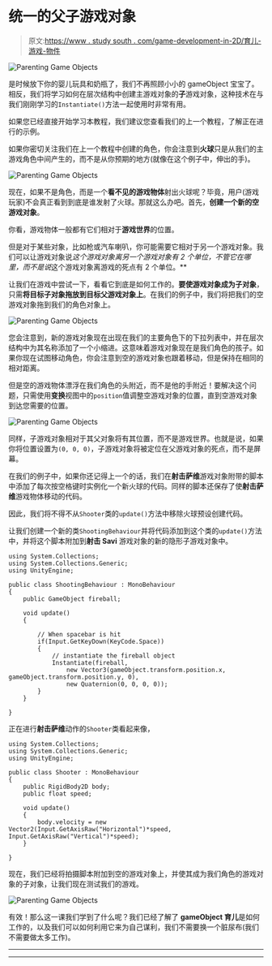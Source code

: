 # 统一的父子游戏对象

> 原文:[https://www . study south . com/game-development-in-2D/育儿-游戏-物件](https://www.studytonight.com/game-development-in-2D/parenting-game-objects)

![Parenting Game Objects](../Images/295359b1ed5c73b871e8b83037570c7f.png)

是时候放下你的婴儿玩具和奶瓶了，我们不再照顾小小的 gameObject 宝宝了。相反，我们将学习如何在层次结构中创建主游戏对象的**子**游戏对象，这种技术在与我们刚刚学习的`Instantiate()`方法一起使用时非常有用。

如果您已经直接开始学习本教程，我们建议您查看我们的上一个教程，了解正在进行的示例。

如果你密切关注我们在上一个教程中创建的角色，你会注意到**火球**只是从我们的主游戏角色中间产生的，而不是从你预期的地方(就像在这个例子中，伸出的手)。

![Parenting Game Objects](../Images/1f09c480d8ce6431ecf8e561aea15f71.png)

现在，如果不是角色，而是一个**看不见的游戏物体**射出火球呢？毕竟，用户(游戏玩家)不会真正看到到底是谁发射了火球。那就这么办吧。首先，**创建一个新的空游戏对象**。

你看，游戏物体一般都有它们相对于**游戏世界**的位置。

但是对于某些对象，比如枪或汽车喇叭，你可能需要它相对于另一个游戏对象。我们可以让游戏对象说*这个游戏对象离另一个游戏对象有 2 个单位，不管它在哪里，而不是说*这个游戏对象离游戏的死点有 2 个单位。**

让我们在游戏中尝试一下，看看它到底是如何工作的。**要使游戏对象成为子对象**，只需**将目标子对象拖放到目标父游戏对象上**。在我们的例子中，我们将把我们的空游戏对象拖到我们的角色对象上。

![Parenting Game Objects](../Images/da669284e600f8de0d835a53a6c7b582.png)

您会注意到，新的游戏对象现在出现在我们的主要角色下的下拉列表中，并在层次结构中为其名称添加了一个小缩进。这意味着游戏对象现在是我们角色的孩子。如果你现在试图移动角色，你会注意到空的游戏对象也跟着移动，但是保持在相同的相对距离。

但是空的游戏物体漂浮在我们角色的头附近，而不是他的手附近！要解决这个问题，只需使用**变换**视图中的`position`值调整空游戏对象的位置，直到空游戏对象到达您需要的位置。

![Parenting Game Objects](../Images/4cf56972f92e95967e32db8b229f9153.png)

同样，子游戏对象相对于其父对象将有其位置，而不是游戏世界。也就是说，如果你将位置设置为`(0, 0, 0)`，子游戏对象将被定位在父游戏对象的死点，而不是屏幕。

在我们的例子中，如果你还记得上一个的话，我们在**射击萨维**游戏对象附带的脚本中添加了每次按空格键时实例化一个新火球的代码。同样的脚本还保存了使**射击萨维**游戏物体移动的代码。

因此，我们将不得不从`Shooter`类的`update()`方法中移除火球预设创建代码。

让我们创建一个新的类`ShootingBehaviour`并将代码添加到这个类的`update()`方法中，并将这个脚本附加到**射击 Savi** 游戏对象的新的隐形子游戏对象中。

```
using System.Collections;
using System.Collections.Generic;
using UnityEngine;

public class ShootingBehaviour : MonoBehaviour
{
    public GameObject fireball;

    void update() 
    {

        // When spacebar is hit
        if(Input.GetKeyDown(KeyCode.Space))
        {
            // instantiate the fireball object
            Instantiate(fireball,
                new Vector3(gameObject.transform.position.x, gameObject.transform.position.y, 0),
                new Quaternion(0, 0, 0, 0));
        }
    }

}
```

正在进行**射击萨维**动作的`Shooter`类看起来像，

```
using System.Collections;
using System.Collections.Generic;
using UnityEngine;

public class Shooter : MonoBehaviour
{
    public RigidBody2D body;
    public float speed;

    void update() 
    {
        body.velocity = new Vector2(Input.GetAxisRaw("Horizontal")*speed, Input.GetAxisRaw("Vertical")*speed);
    }

}
```

现在，我们已经将拍摄脚本附加到空的游戏对象上，并使其成为我们角色的游戏对象的子对象，让我们现在测试我们的游戏。

![Parenting Game Objects](../Images/ebfc588f4e200e3944272ef454f27136.png)

有效！那么这一课我们学到了什么呢？我们已经了解了 **gameObject 育儿**是如何工作的，以及我们可以如何利用它来为自己谋利，我们不需要换一个脏尿布(我们不需要做太多工作)。

* * *

* * *